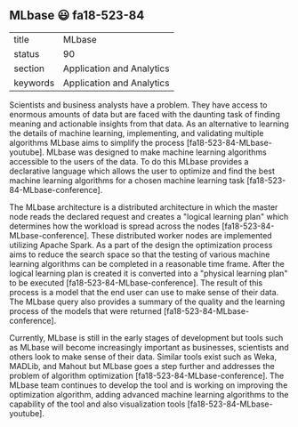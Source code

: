 ## MLbase :smiley: fa18-523-84


|          |                           |
| -------- | ------------------------- |
| title    | MLbase                    | 
| status   | 90                        |
| section  | Application and Analytics |
| keywords | Application and Analytics |


Scientists and business analysts have a problem.  They have access to
enormous amounts of data but are faced with the daunting task of
finding meaning and actionable insights from that data.  As an
alternative to learning the details of machine learning, implementing,
and validating multiple algorithms MLbase aims to simplify the
process [fa18-523-84-MLbase-youtube].  MLbase was designed to make
machine learning algorithms accessible to the users of the data.  To
do this MLbase provides a declarative language which allows the user
to optimize and find the best machine learning algorithms for a chosen
machine learning task [fa18-523-84-MLbase-conference]. 

The MLbase architecture is a distributed architecture in which the
master node reads the declared request and creates a "logical learning
plan" which determines how the workload is spread across the nodes 
[fa18-523-84-MLbase-conference].  These distributed worker nodes
are implemented utilizing Apache Spark.  As a part of the design the
optimization process aims to reduce the search space so that the
testing of various machine learning algorithms can be completed in a
reasonable time frame.  After the logical learning plan is created it
is converted into a "physical learning plan" to be
executed [fa18-523-84-MLbase-conference].  The result of this process
is a model that the end user can use to make sense of their data.  The
MLbase query also provides a summary of the quality and the learning
process of the models that were
returned [fa18-523-84-MLbase-conference]. 

Currently, MLbase is still in the early stages of development but
tools such as MLbase will become increasingly important as businesses,
scientists and others look to make sense of their data.  Similar tools
exist such as Weka, MADLib, and Mahout but MLbase goes a step further
and addresses the problem of algorithm optimization 
[fa18-523-84-MLbase-conference]. The MLbase team continues to develop
the tool and is working on improving the optimization algorithm,
adding advanced machine learning algorithms to the capability of the
tool and also visualization tools [fa18-523-84-MLbase-youtube].  

